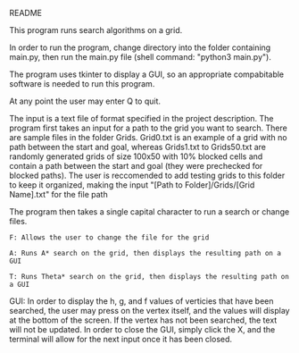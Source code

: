 README

This program runs search algorithms on a grid. 

In order to run the program, change directory into the folder containing main.py, then run the main.py file (shell command: "python3 main.py").

The program uses tkinter to display a GUI, so an appropriate compabitable software is needed to run this program.

At any point the user may enter Q to quit.

The input is a text file of format specified in the project description. The program first takes an input for a path to the grid you want to search. 
There are sample files in the folder Grids. Grid0.txt is an example of a grid with no path between the start and goal, whereas Grids1.txt to Grids50.txt are randomly generated grids of size 100x50 with 10% blocked cells and contain a path between the start and goal (they were prechecked for blocked paths). 
The user is reccomended to add testing grids to this folder to keep it organized, making the input "[Path to Folder]/Grids/[Grid Name].txt" for the file path

The program then takes a single capital character to run a search or change files. 

    F: Allows the user to change the file for the grid
    
    A: Runs A* search on the grid, then displays the resulting path on a GUI
    
    T: Runs Theta* search on the grid, then displays the resulting path on a GUI
    
GUI: 
In order to display the h, g, and f values of verticies that have been searched, the user may press on the vertex itself, and the values will display at the bottom of the screen. If the vertex has not been searched, the text will not be updated.
In order to close the GUI, simply click the X, and the terminal will allow for the next input once it has been closed.
